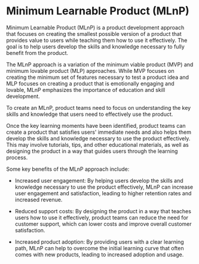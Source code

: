 # Minimum Learnable Product (MLnP)

Minimum Learnable Product (MLnP) is a product development approach that focuses on creating the smallest possible version of a product that provides value to users while teaching them how to use it effectively. The goal is to help users develop the skills and knowledge necessary to fully benefit from the product.

The MLnP approach is a variation of the minimum viable product (MVP) and minimum lovable product (MLP) approaches. While MVP focuses on creating the minimum set of features necessary to test a product idea and MLP focuses on creating a product that is emotionally engaging and lovable, MLnP emphasizes the importance of education and skill development.

To create an MLnP, product teams need to focus on understanding the key skills and knowledge that users need to effectively use the product. 

Once the key learning moments have been identified, product teams can create a product that satisfies users' immediate needs and also helps them develop the skills and knowledge necessary to use the product effectively. This may involve tutorials, tips, and other educational materials, as well as designing the product in a way that guides users through the learning process.

Some key benefits of the MLnP approach include:

* Increased user engagement: By helping users develop the skills and knowledge necessary to use the product effectively, MLnP can increase user engagement and satisfaction, leading to higher retention rates and increased revenue.

* Reduced support costs: By designing the product in a way that teaches users how to use it effectively, product teams can reduce the need for customer support, which can lower costs and improve overall customer satisfaction.

* Increased product adoption: By providing users with a clear learning path, MLnP can help to overcome the initial learning curve that often comes with new products, leading to increased adoption and usage.
